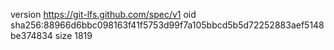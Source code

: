 version https://git-lfs.github.com/spec/v1
oid sha256:88966d6bbc098163f41f5753d99f7a105bbcd5b5d72252883aef5148be374834
size 1819
